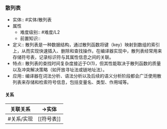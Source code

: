 ###  散列表 
- 实体:: #实体/散列表 
- 属性
	- 难度级别:: #难度/L2 
	- 前置知识::
- 定义::  散列表是一种数据结构，通过散列函数将键（key）映射到数组的索引上，从而实现快速插入、删除和查找操作。在编译器实现中，散列表经常用来存储符号表，记录标识符与其属性信息之间的关联。
- 特点:: 散列表的查找时间复杂度接近于O(1)，但其性能取决于散列函数的质量以及冲突解决策略（如开放寻址法或链地址法）。
- 应用::  编译器在词法分析、语法分析以及后续的语义分析阶段都会广泛使用散列表来存储和检索符号信息，包括变量名、类型、作用域等。
#### 关系
| 关联关系 | ->实体 |
| ---- | ---- |
| #关系/实现  | [[符号表]] |